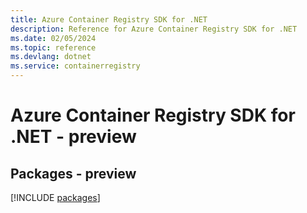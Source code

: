 ```yaml
---
title: Azure Container Registry SDK for .NET
description: Reference for Azure Container Registry SDK for .NET
ms.date: 02/05/2024
ms.topic: reference
ms.devlang: dotnet
ms.service: containerregistry
---
```

# Azure Container Registry SDK for .NET - preview
## Packages - preview
[!INCLUDE [packages](container-registry-index.md)]